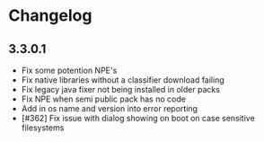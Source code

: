 # Changelog

## 3.3.0.1

- Fix some potention NPE's
- Fix native libraries without a classifier download failing
- Fix legacy java fixer not being installed in older packs
- Fix NPE when semi public pack has no code
- Add in os name and version into error reporting
- [#362] Fix issue with dialog showing on boot on case sensitive filesystems

